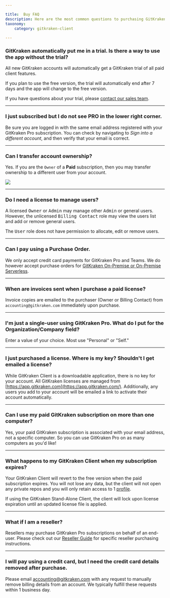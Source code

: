 ```yaml
---

title:  Buy FAQ
description: Here are the most common questions to purchasing GitKraken licenses.
taxonomy:
    category: gitkraken-client
    
---
```



### GitKraken automatically put me in a trial. Is there a way to use the app without the trial?

All new GitKraken accounts will automatically get a GitKraken trial of all paid client features. 

If you plan to use the free version, the trial will automatically end after 7 days and the app will change to the free version.

If you have questions about your trial, please [contact our sales team](https://www.gitkraken.com/contact#sales).

***
### I just subscribed but I do not see PRO in the lower right corner.

Be sure you are logged in with the same email address registered with your GitKraken Pro subscription. You can check by navigating to <em class='context-menu'><i class="fa fa-bars"> </i>  <i class='fa fa-caret-right'></i> Sign into a different account</em>, and then verify that your email is correct.

***
### Can I transfer account ownership?

Yes. If you are the `Owner` of a <strong>Paid</strong> subscription, then you may transfer ownership to a different user from your account.

<img src="/wp-content/uploads/transfer-ownership-1.png" class="img-responsive center img-bordered">

***

### Do I need a license to manage users?

A licensed <kbd>Owner</kbd> or <kbd>Admin</kbd> may manage other <kbd>Admin</kbd> or general users. However, the unlicensed <kbd>Billing Contact</kbd> role may view the users list and add or remove general users.

The <kbd>User</kbd> role does not have permission to allocate, edit or remove users. 

***

### Can I pay using a Purchase Order.

We only accept credit card payments for GitKraken Pro and Teams. We do however accept purchase orders for [GitKraken On-Premise or On-Premise Serverless](https://gitkraken.com/pricing).

***
### When are invoices sent when I purchase a paid license?

Invoice copies are emailed to the purchaser (Owner or Billing Contact) from `accounting@gitkraken.com` immediately upon purchase. 

***
### I'm just a single-user using GitKraken Pro. What do I put for the Organization/Company field?

Enter a value of your choice. Most use "Personal" or "Self." 

***
### I just purchased a license. Where is my key? Shouldn't I get emailed a license?

While GitKraken Client is a downloadable application, there is no key for your account. All GitKraken licenses are managed from [https://app.gitkraken.com](https://app.gitkraken.com/). Additionally, any users you add to your account will be emailed a link to activate their account automatically.

***
### Can I use my paid GitKraken subscription on more than one computer?

Yes, your paid GitKraken subscription is associated with your email address, not a specific computer. So you can use GitKraken Pro on as many computers as you'd like!

***
### What happens to my GitKraken Client when my subscription expires?

Your GitKraken Client will revert to the free version when the paid subscription expires. You will not lose any data, but the client will not open any private repos and you will only retain access to 1 [profile](/start-here/profiles/).

If using the GitKraken Stand-Alone Client, the client will lock upon license expiration until an updated license file is applied. 

***
### What if I am a reseller?

Resellers may purchase GitKraken Pro subscriptions on behalf of an end-user. Please check out our [Reseller Guide](/account/new-pro-purchases) for specific reseller purchasing instructions.

***

### I will pay using a credit card, but I need the credit card details removed after purchase.

Please email <accounting@gitkraken.com> with any request to manually remove billing details from an account. We typically fulfill these requests within 1 business day.




